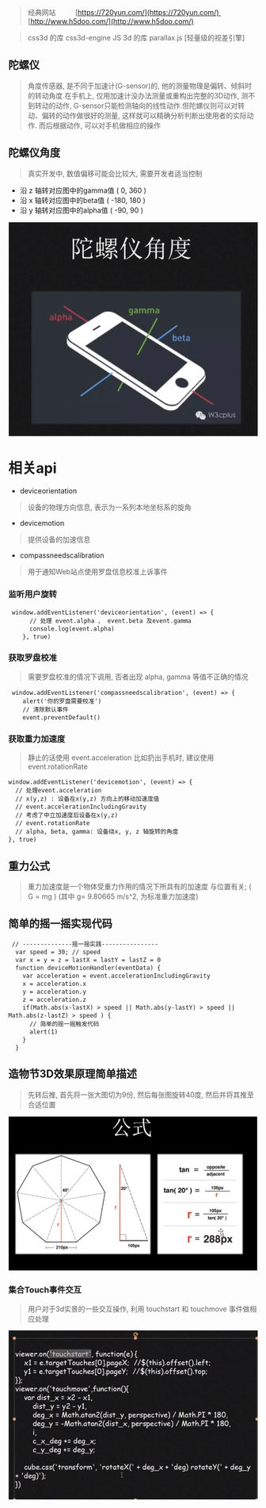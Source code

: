 >经典网站         
>[https://720yun.com/](https://720yun.com/)         
>[http://www.h5doo.com/](http://www.h5doo.com/)

>css3d 的库 css3d-engine
>JS 3d 的库 parallax.js [轻量级的视差引擎]
## 
## 陀螺仪
>角度传感器, 是不同于加速计(G-sensor)的, 他的测量物理是偏转、倾斜时的转动角度.在手机上, 仅用加速计没办法测量或重构出完整的3D动作, 测不到转动的动作, G-sensor只能检测轴向的线性动作.但陀螺仪则可以对转动、偏转的动作做很好的测量, 这样就可以精确分析判断出使用者的实际动作. 而后根据动作, 可以对手机做相应的操作

##  陀螺仪角度
>真实开发中, 数值偏移可能会比较大, 需要开发者适当控制
* 沿 z 轴转对应图中的gamma值 ( 0, 360 )
* 沿 x 轴转对应图中的beta值 ( -180, 180 )
* 沿 y 轴转对应图中的alpha值 ( -90, 90 )

![](md_imgs/pegtop01.png)



# 相关api 
* deviceorientation  
>设备的物理方向信息, 表示为一系列本地坐标系的旋角
* devicemotion
>提供设备的加速信息
* compassneedscalibration
>用于通知Web站点使用罗盘信息校准上诉事件

### 监听用户旋转
```
 window.addEventListener('deviceorientation', (event) => {
      // 处理 event.alpha 、 event.beta 及event.gamma
      console.log(event.alpha)
    }, true)

```

### 获取罗盘校准
>需要罗盘校准的情况下调用,  否者出现 alpha, gamma 等值不正确的情况
```
 window.addEventListener('compassneedscalibration', (event) => {
    alert('你的罗盘需要校准')
    // 清除默认事件
    event.preventDefault()
```




### 获取重力加速度

>静止的话使用 event.acceleration
>比如扔出手机时, 建议使用 event.rotationRate
```
window.addEventListener('devicemotion', (event) => {
  // 处理event.acceleration
  // x(y,z) : 设备在x(y,z) 方向上的移动加速度值
  // event.accelerationIncludingGravity
  // 考虑了中立加速度后设备在x(y,z)
  // event.rotationRate
  // alpha, beta, gamma: 设备绕x, y, z 轴旋转的角度
}, true)
```


## 重力公式
>重力加速度是一个物体受重力作用的情况下所具有的加速度
>与位置有关; ( G = mg ) (其中 g= 9.80665 m/s^2,  为标准重力加速度)


## 简单的摇一摇实现代码
```
 // --------------摇一摇实践----------------
  var speed = 30; // speed
  var x = y = z = lastX = lastY = lastZ = 0
  function deviceMotionHandler(eventData) {
    var acceleration = event.accelerationIncludingGravity
    x = acceleration.x
    y = acceleration.y
    z = acceleration.z
    if(Math.abs(x-lastX) > speed || Math.abs(y-lastY) > speed || Math.abs(z-lastZ) > speed ) {
      // 简单的摇一摇触发代码
      alert(1)
    }
  }

```


## 造物节3D效果原理简单描述
>先转后推, 首先将一张大图切为9份,  然后每张图旋转40度,  然后并将其推至合适位置

![](md_imgs/formula.png)

### 集合Touch事件交互
>用户对于3d实景的一些交互操作, 利用 touchstart 和 touchmove 事件做相应处理

![](md_imgs/formula02.png)

